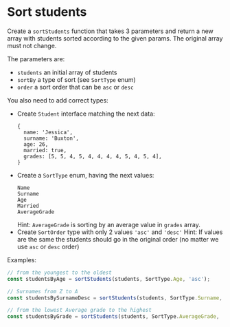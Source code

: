 # Sort students 
Create a `sortStudents` function that takes 3 parameters and return a new array
with students sorted according to the given params. The original array must not
change.

The parameters are:
- `students` an initial array of students
- `sortBy` a type of sort (see `SortType` enum)
- `order` a sort order that can be `asc` or `desc`

You also need to add correct types:
- Create `Student` interface matching the next data:
    ```
    {
      name: 'Jessica',
      surname: 'Buxton',
      age: 26,
      married: true,
      grades: [5, 5, 4, 5, 4, 4, 4, 4, 5, 4, 5, 4],
    }
    ```
- Create a `SortType` enum, having the next values:
    ```
    Name
    Surname
    Age
    Married
    AverageGrade
    ```
    Hint: `AverageGrade` is sorting by an average value in `grades` array.
- Create `SortOrder` type with only 2 values `'asc'` and `'desc'`
    Hint: If values are the same the students should go in the original order
    (no matter we use `asc` or `desc` order)

Examples:
```js
// from the youngest to the oldest
const studentsByAge = sortStudents(students, SortType.Age, 'asc');

// Surnames from Z to A
const studentsBySurnameDesc = sortStudents(students, SortType.Surname, 'desc');

// from the lowest Average grade to the highest
const studentsByGrade = sortStudents(students, SortType.AverageGrade, 'asc');
```
